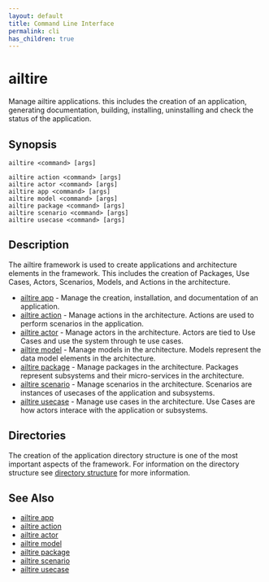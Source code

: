 ```yaml
---
layout: default
title: Command Line Interface
permalink: cli
has_children: true
---
```

# ailtire

Manage ailtire applications. this includes the creation of an application, generating documentation, building,
installing, uninstalling and check the status of the application.

## Synopsis

```shell
ailtire <command> [args]

ailtire action <command> [args]
ailtire actor <command> [args]
ailtire app <command> [args]
ailtire model <command> [args]
ailtire package <command> [args]
ailtire scenario <command> [args]
ailtire usecase <command> [args]
```

## Description

The ailtire framework is used to create applications and architecture elements in the framework. This includes
the creation of Packages, Use Cases, Actors, Scenarios, Models, and Actions in the architecture.

* [ailtire app](cli-app) - Manage the creation, installation, and documentation of an application.
* [ailtire action](cli-action) - Manage actions in the architecture. Actions are used to perform scenarios in the application. 
* [ailtire actor](cli-actor) - Manage actors in the architecture. Actors are tied to Use Cases and use the system through te use cases.
* [ailtire model](cli-model) - Manage models in the architecture. Models represent the data model elements in the architecture.
* [ailtire package](cli-package) - Manage packages in the architecture. Packages represent subsystems and their micro-services in the architecture.
* [ailtire scenario](cli-scenario) - Manage scenarios in the architecture. Scenarios are instances of usecases of the application and subsystems.
* [ailtire usecase](cli-usecase) - Manage use cases in the architecture. Use Cases are how actors interace with the application or subsystems.

## Directories

The creation of the application directory structure is one of the most important aspects of the framework. For
information on the directory structure see [directory structure](directory) for more information.

## See Also

* [ailtire app](cli-app)
* [ailtire action](cli-action)
* [ailtire actor](cli-actor)
* [ailtire model](cli-model)
* [ailtire package](cli-package)
* [ailtire scenario](cli-scenario)
* [ailtire usecase](cli-usecase)
